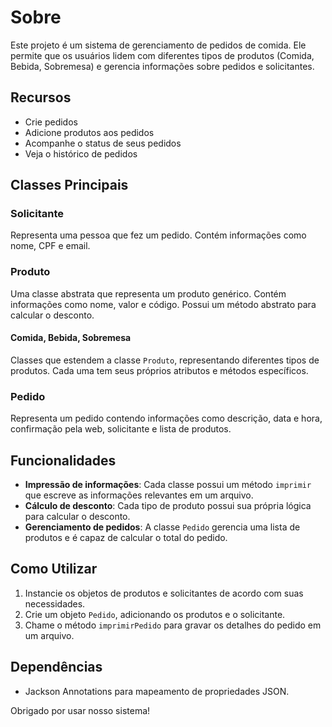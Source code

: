 # Sobre
Este projeto é um sistema de gerenciamento de pedidos de comida. Ele permite que os usuários lidem com diferentes tipos de produtos (Comida, Bebida, Sobremesa) e gerencia informações sobre pedidos e solicitantes.

## Recursos
- Crie pedidos
- Adicione produtos aos pedidos
- Acompanhe o status de seus pedidos
- Veja o histórico de pedidos

## Classes Principais

### Solicitante

Representa uma pessoa que fez um pedido. Contém informações como nome, CPF e email.

### Produto

Uma classe abstrata que representa um produto genérico. Contém informações como nome, valor e código. Possui um método abstrato para calcular o desconto.

#### Comida, Bebida, Sobremesa

Classes que estendem a classe `Produto`, representando diferentes tipos de produtos. Cada uma tem seus próprios atributos e métodos específicos.

### Pedido

Representa um pedido contendo informações como descrição, data e hora, confirmação pela web, solicitante e lista de produtos.

## Funcionalidades

- **Impressão de informações**: Cada classe possui um método `imprimir` que escreve as informações relevantes em um arquivo.
- **Cálculo de desconto**: Cada tipo de produto possui sua própria lógica para calcular o desconto.
- **Gerenciamento de pedidos**: A classe `Pedido` gerencia uma lista de produtos e é capaz de calcular o total do pedido.

## Como Utilizar

1. Instancie os objetos de produtos e solicitantes de acordo com suas necessidades.
2. Crie um objeto `Pedido`, adicionando os produtos e o solicitante.
3. Chame o método `imprimirPedido` para gravar os detalhes do pedido em um arquivo.

## Dependências

- Jackson Annotations para mapeamento de propriedades JSON.

Obrigado por usar nosso sistema!